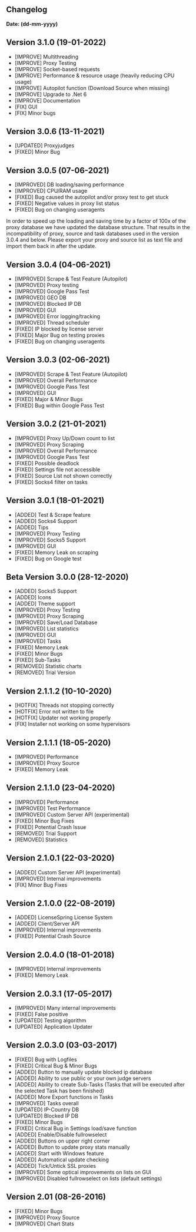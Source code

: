 ## Changelog 
**Date: (dd-mm-yyyy)**

## Version 3.1.0 (19-01-2022)
- [IMPROVE] Multithreading
- [IMPROVE] Proxy Testing
- [IMPROVE] Socket-based requests
- [IMPROVE] Performance & resource usage (heavily reducing CPU usage)
- [IMPROVE] Autopilot function (Download Source when missing)
- [IMPROVE] Upgrade to .Net 6
- [IMPROVE] Documentation
- [FIX] GUI
- [FIX] Minor bugs

## Version 3.0.6 (13-11-2021)
- [UPDATED] Proxyjudges
- [FIXED] Minor Bug

## Version 3.0.5 (07-06-2021)
- [IMPROVED] DB loading/saving performance
- [IMPROVED] CPU/RAM usage
- [FIXED] Bug caused the autopilot and/or proxy test to get stuck
- [FIXED] Negative values in proxy list status
- [FIXED] Bug on changing useragents

In order to speed up the loading and saving time by a factor of 100x of the proxy database we have updated the database structure.
That results in the incompatibility of proxy, source and task databases used in the version 3.0.4 and below.
Please export your proxy and source list as text file and import them back in after the update.

## Version 3.0.4 (04-06-2021)
- [IMPROVED] Scrape & Test Feature (Autopilot)
- [IMPROVED] Proxy testing
- [IMPROVED] Google Pass Test
- [IMPROVED] GEO DB
- [IMPROVED] Blocked IP DB
- [IMPROVED] GUI
- [IMPROVED] Error logging/tracking
- [IMPROVED] Thread scheduler
- [FIXED] IP blocked by license server
- [FIXED] Major Bug on testing proxies
- [FIXED] Bug on changing useragents

## Version 3.0.3 (02-06-2021)
- [IMPROVED] Scrape & Test Feature (Autopilot)
- [IMPROVED] Overall Performance
- [IMPROVED] Google Pass Test
- [IMPROVED] GUI
- [FIXED] Major & Minor Bugs
- [FIXED] Bug within Google Pass Test

## Version 3.0.2 (21-01-2021)
- [IMPROVED] Proxy Up/Down count to list
- [IMPROVED] Proxy Scraping
- [IMPROVED] Overall Performance
- [IMPROVED] Google Pass Test
- [FIXED] Possible deadlock
- [FIXED] Settings file not accessible
- [FIXED] Source List not shown correctly
- [FIXED] Socks4 filter on tasks

## Version 3.0.1 (18-01-2021)
- [ADDED] Test & Scrape feature
- [ADDED] Socks4 Support
- [ADDED] Tips
- [IMPROVED] Proxy Testing
- [IMPROVED] Socks5 Support
- [IMPROVED] GUI
- [FIXED] Memory Leak on scraping
- [FIXED] Bug on Google test

## Beta Version 3.0.0 (28-12-2020)
- [ADDED] Socks5 Support
- [ADDED] Icons
- [ADDED] Theme support
- [IMPROVED] Proxy Testing
- [IMPROVED] Proxy Scraping
- [IMPROVED] Save/Load Database
- [IMPROVED] List statistics
- [IMPROVED] GUI
- [IMPROVED] Tasks
- [FIXED] Memory Leak
- [FIXED] Minor Bugs
- [FIXED] Sub-Tasks
- [REMOVED] Statistic charts
- [REMOVED] Trial Version

## Version 2.1.1.2 (10-10-2020)
- [HOTFIX] Threads not stopping correctly
- [HOTFIX] Error not written to file
- [HOTFIX] Updater not working properly
- [FIX] Installer not working on some hypervisors

## Version 2.1.1.1 (18-05-2020)
- [IMPROVED] Performance
- [IMPROVED] Proxy Source
- [FIXED] Memory Leak

## Version 2.1.1.0 (23-04-2020)
- [IMPROVED] Performance
- [IMPROVED] Test Performance
- [IMPROVED] Custom Server API (experimental)
- [FIXED] Minor Bug Fixes
- [FIXED] Potential Crash Issue
- [REMOVED] Trial Support
- [REMOVED] Statistics

## Version 2.1.0.1 (22-03-2020)
- [ADDED] Custom Server API (experimental)
- [IMPROVED] Internal improvements
- [FIX] Minor Bug Fixes

## Version 2.1.0.0 (22-08-2019)
- [ADDED] LicenseSpring License System
- [ADDED] Client/Server API
- [IMPROVED] Internal improvements
- [FIXED] Potential Crash Source

## Version 2.0.4.0 (18-01-2018)
- [IMPROVED] Internal improvements
- [FIXED] Memory Leak

## Version 2.0.3.1 (17-05-2017)
- [IMPROVED] Many internal improvements
- [FIXED] False positive
- [UPDATED] Testing algorithm
- [UPDATED] Application Updater

## Version 2.0.3.0 (03-03-2017)
- [FIXED] Bug with Logfiles
- [FIXED] Critical Bug & Minor Bugs
- [ADDED] Button to manually update blocked ip database
- [ADDED] Ability to use public or your own judge servers
- [ADDED] Ability to create Sub-Tasks (Tasks that will be executed after the selected Task has been finished)
- [ADDED] More Export functions in Tasks
- [IMPROVED] Tasks overall
- [UPDATED] IP-Country DB
- [UPDATED] Blocked IP DB
- [FIXED] Minor Bugs
- [FIXED] Critical Bug in Settings load/save function
- [ADDED] Enable/Disable fullrowselect
- [ADDED] Buttons on upper right corner
- [ADDED] Button to update proxy stats manually
- [ADDED] Start with Windows feature
- [ADDED] Automatical update checking
- [ADDED] Tick/Untick SSL proxies
- [IMPROVED] Some optical improvements on lists on GUI
- [IMPROVED] Disabled fullrowselect on lists (default settings)

## Version 2.01 (08-26-2016)
- [FIXED] Minor Bugs
- [IMPROVED] Proxy Source
- [IMPROVED] Chart Stats
